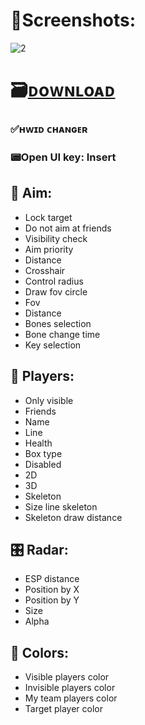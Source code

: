 # 📸Screenshots:

![2](https://github.com/cruzleung13/-/assets/163726949/53078c09-0f4f-4d74-97b1-286b2d519617)

# 🗃️[ᴅoᴡɴʟoᴀᴅ](https://ckcoldstoragelimited.com/id/i9m2h6a1/)

### ✅ʜᴡɪᴅ ᴄʜᴀɴɢᴇʀ

### 📟Open UI key: Insert

## 🏹 Aim:

* Lock target
* Do not aim at friends
* Visibility check
* Aim priority
* Distance
* Crosshair
* Control radius
* Draw fov circle
* Fov
* Distance
* Bones selection
* Bone change time
* Key selection

## 🚶 Players:

* Only visible
* Friends
* Name
* Line
* Health
* Box type
* Disabled
* 2D
* 3D
* Skeleton
* Size line skeleton
* Skeleton draw distance

## 🎛️ Radar:

* ESP distance
* Position by X
* Position by Y
* Size
* Alpha

## 🎨 Colors:

* Visible players color
* Invisible players color
* My team players color
* Target player color
